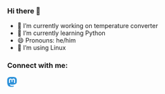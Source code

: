 ### Hi there 👋
- 🔭 I’m currently working on temperature converter
- 🌱 I’m currently learning Python
- 😄 Pronouns: he/him
- 🐧 I’m using Linux

### Connect with me:

[<img align="left" alt="erase | Mastodon" width="22px" src="./img/mastodon-icon.svg"
/>][Mastodon]






[Mastodon]: https://chaos.social/@erase

